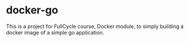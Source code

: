 # docker-go
This is a project for FullCycle course, Docker module, to simply building a docker image of a simple go application.
